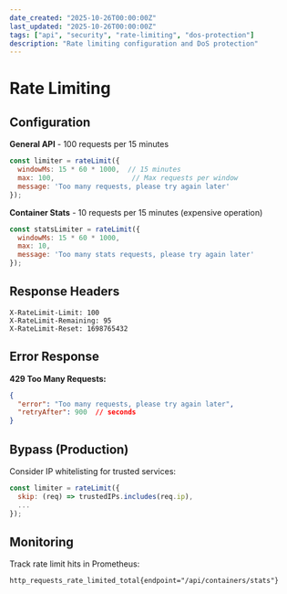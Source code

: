 ```yaml
---
date_created: "2025-10-26T00:00:00Z"
last_updated: "2025-10-26T00:00:00Z"
tags: ["api", "security", "rate-limiting", "dos-protection"]
description: "Rate limiting configuration and DoS protection"
---
```

# Rate Limiting

## Configuration

**General API** - 100 requests per 15 minutes

```javascript
const limiter = rateLimit({
  windowMs: 15 * 60 * 1000,  // 15 minutes
  max: 100,                   // Max requests per window
  message: 'Too many requests, please try again later'
});
```

**Container Stats** - 10 requests per 15 minutes (expensive operation)

```javascript
const statsLimiter = rateLimit({
  windowMs: 15 * 60 * 1000,
  max: 10,
  message: 'Too many stats requests, please try again later'
});
```

## Response Headers

```
X-RateLimit-Limit: 100
X-RateLimit-Remaining: 95
X-RateLimit-Reset: 1698765432
```

## Error Response

**429 Too Many Requests:**

```json
{
  "error": "Too many requests, please try again later",
  "retryAfter": 900  // seconds
}
```

## Bypass (Production)

Consider IP whitelisting for trusted services:

```javascript
const limiter = rateLimit({
  skip: (req) => trustedIPs.includes(req.ip),
  ...
});
```

## Monitoring

Track rate limit hits in Prometheus:

```
http_requests_rate_limited_total{endpoint="/api/containers/stats"}
```
